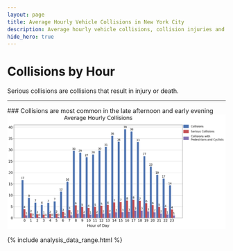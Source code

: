 ```yaml
---
layout: page
title: Average Hourly Vehicle Collisions in New York City
description: Average hourly vehicle collisions, collision injuries and deaths, and collisions with pedestrians / cyclists in New York City (NYC)
hide_hero: true
---
```

# Collisions by Hour
Serious collisions are collisions that result in injury or death.

<hr class="hr">
### Collisions are most common in the late afternoon and early evening

<img src="images/hourly.png">

{% include analysis_data_range.html %}

